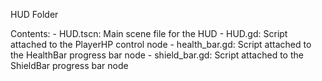 HUD Folder

Contents:
	- HUD.tscn: Main scene file for the HUD
	- HUD.gd: Script attached to the PlayerHP control node
	- health_bar.gd: Script attached to the HealthBar progress bar node
	- shield_bar.gd: Script attached to the ShieldBar progress bar node
